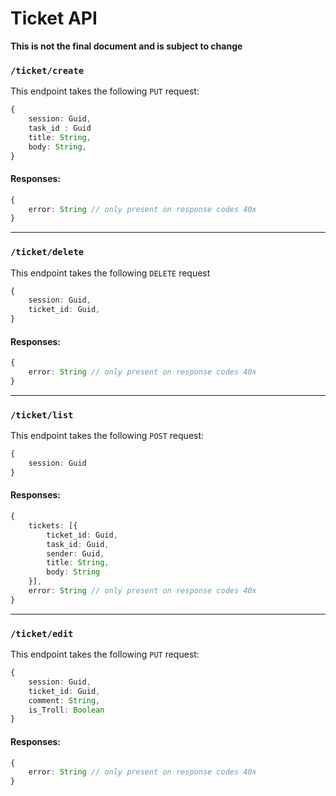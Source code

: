 # Ticket API

**This is not the final document and is subject to change**

### `/ticket/create`
This endpoint takes the following  `PUT` request:
```ts
{
    session: Guid,
    task_id : Guid
    title: String,
    body: String,
}
```

#### Responses:

```ts
{
    error: String // only present on response codes 40x
}
```

---
### `/ticket/delete`
This endpoint takes the following `DELETE` request

```ts
{
    session: Guid,
    ticket_id: Guid,
}
```

#### Responses:

```ts
{
    error: String // only present on response codes 40x
}
```

---
### `/ticket/list`

This endpoint takes the following  `POST` request:

```ts
{
    session: Guid
}
```
#### Responses:

```ts
{
    tickets: [{
        ticket_id: Guid,
        task_id: Guid,
        sender: Guid,
		title: String,
		body: String
    }],
    error: String // only present on response codes 40x
}
```

---

### `/ticket/edit`

This endpoint takes the following `PUT` request:

```ts
{
    session: Guid,
    ticket_id: Guid,
    comment: String,
    is_Troll: Boolean
}
```

#### Responses:

```ts
{
    error: String // only present on response codes 40x
}
```

